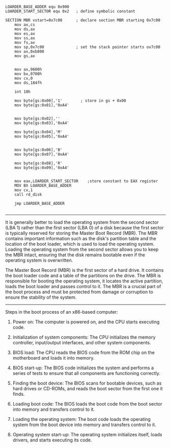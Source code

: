 
```assembly
LOARDER_BASE_ADDER equ 0x900 
LOARDER_START_SECTOR equ 0x2   ; define symbolic constant 

SECTION MBR vstart=0x7c00      ; declare section MBR starting 0x7c00
	mov ax,cs
	mov ds,ax
	mov es,ax 
	mov ss,ax
	mov fs,ax
	mov sp,0x7c00              ; set the stack pointer starts ox7c00 
	mov ax,0xb800
	mov gs,ax
	
	
	mov ax,0600h
	mov bx,0700h
	mov cx,0
	mov ds,184fh
	
	int 10h

	mov byte[gs:0x00],'1'        ; store in gs + 0x00
	mov byte[gs:0x01],'0xA4'
	
	
	mov byte[gs:0x02],''
	mov byte[gs:0x03],'0xA4'
	
	mov byte[gs:0x04],'M'
	mov byte[gs:0x05],'0xA4'
	
	
	mov byte[gs:0x06],'B'
	mov byte[gs:0x07],'0xA4'
	
	mov byte[gs:0x08],'R'
	mov byte[gs:0x09],'0xA4'
	
	
	mov eax,LOARDER_START_SECTOR    ;store constant to EAX register
	MOV BX LOARDER_BASE_ADDER
	mov cx,1
	call rd_disk
	
	jmp LOARDER_BASE_ADDER


```







----

It is generally better to load the operating system from the second sector (LBA 1) rather than the first sector (LBA 0) of a disk because the first sector is typically reserved for storing the Master Boot Record (MBR). The MBR contains important information such as the disk's partition table and the location of the boot loader, which is used to load the operating system. Loading the operating system from the second sector allows you to keep the MBR intact, ensuring that the disk remains bootable even if the operating system is overwritten.

The Master Boot Record (MBR) is the first sector of a hard drive. It contains the boot loader code and a table of the partitions on the drive. The MBR is responsible for booting the operating system, it locates the active partition, loads the boot loader and passes control to it. The MBR is a crucial part of the boot process and must be protected from damage or corruption to ensure the stability of the system.

---

Steps in the boot process of an x86-based computer:

1.  Power on: The computer is powered on, and the CPU starts executing code.
    
2.  Initialization of system components: The CPU initializes the memory controller, input/output interfaces, and other system components.
    
3.  BIOS load: The CPU reads the BIOS code from the ROM chip on the motherboard and loads it into memory.
    
4.  BIOS start-up: The BIOS code initializes the system and performs a series of tests to ensure that all components are functioning correctly.
    
5.  Finding the boot device: The BIOS scans for bootable devices, such as hard drives or CD-ROMs, and reads the boot sector from the first one it finds.
    
6.  Loading boot code: The BIOS loads the boot code from the boot sector into memory and transfers control to it.
    
7.  Loading the operating system: The boot code loads the operating system from the boot device into memory and transfers control to it.
    
8.  Operating system start-up: The operating system initializes itself, loads drivers, and starts executing its code.